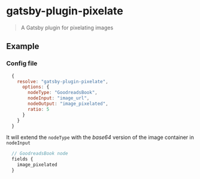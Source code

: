 # gatsby-plugin-pixelate

> A Gatsby plugin for pixelating images

## Example

### Config file

```js
  {
    resolve: "gatsby-plugin-pixelate",
      options: {
        nodeType: "GoodreadsBook",
        nodeInput: "image_url",
        nodeOutput: "image_pixelated",
        ratio: 5
      }
    }
  }
```

It will extend the `nodeType` with the _base64_ version of the image container in `nodeInput`

```js
  // GoodreadsBook node
  fields {
    image_pixelated
  }
```
